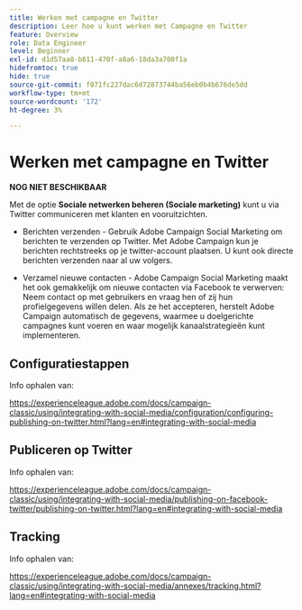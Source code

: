 ```yaml
---
title: Werken met campagne en Twitter
description: Leer hoe u kunt werken met Campagne en Twitter
feature: Overview
role: Data Engineer
level: Beginner
exl-id: d1d57aa8-b811-470f-a8a6-18da3a700f1a
hidefromtoc: true
hide: true
source-git-commit: f071fc227dac6d72873744ba56eb0b4b676de5dd
workflow-type: tm+mt
source-wordcount: '172'
ht-degree: 3%

---
```


# Werken met campagne en Twitter

**NOG NIET BESCHIKBAAR**

Met de optie **Sociale netwerken beheren (Sociale marketing)** kunt u via Twitter communiceren met klanten en vooruitzichten.

* Berichten verzenden - Gebruik Adobe Campaign Social Marketing om berichten te verzenden op Twitter. Met Adobe Campaign kun je berichten rechtstreeks op je twitter-account plaatsen. U kunt ook directe berichten verzenden naar al uw volgers.

* Verzamel nieuwe contacten - Adobe Campaign Social Marketing maakt het ook gemakkelijk om nieuwe contacten via Facebook te verwerven: Neem contact op met gebruikers en vraag hen of zij hun profielgegevens willen delen. Als ze het accepteren, herstelt Adobe Campaign automatisch de gegevens, waarmee u doelgerichte campagnes kunt voeren en waar mogelijk kanaalstrategieën kunt implementeren.

## Configuratiestappen

Info ophalen van:

https://experienceleague.adobe.com/docs/campaign-classic/using/integrating-with-social-media/configuration/configuring-publishing-on-twitter.html?lang=en#integrating-with-social-media


## Publiceren op Twitter

Info ophalen van:

https://experienceleague.adobe.com/docs/campaign-classic/using/integrating-with-social-media/publishing-on-facebook-twitter/publishing-on-twitter.html?lang=en#integrating-with-social-media


## Tracking

Info ophalen van:

https://experienceleague.adobe.com/docs/campaign-classic/using/integrating-with-social-media/annexes/tracking.html?lang=en#integrating-with-social-media
